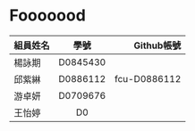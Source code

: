 # Fooooood
|組員姓名|學號|Github帳號|
| ------------- |:-------------:| -----:|
|楊詠期|D0845430||
|邱紫綝|D0886112|fcu-D0886112|
|游卓妍 |D0709676||
|王怡婷|D0||

